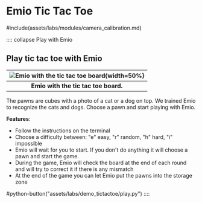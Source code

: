 # Emio Tic Tac Toe

<!-- Camera Calibration -->
#include(assets/labs/modules/camera_calibration.md)

:::: collapse Play with Emio
## Play tic tac toe with Emio


|![Emio with the tic tac toe board](assets/labs/demo_tictactoe/data/images/tictactoe.png){width=50%}|
|:--------------------------------------------------------------------:|
|**Emio with the tic tac toe board.**                               |

The pawns are cubes with a photo of a cat or a dog on top. We trained Emio to recognize the cats and dogs. 
Choose a pawn and start playing with Emio.  

**Features**:
- Follow the instructions on the terminal
- Choose a difficulty between: "e" easy, "r" random, "h" hard, "i" impossible
- Emio will wait for you to start. If you don't do anything it will choose a pawn and start the game.
- During the game, Emio will check the board at the end of each round and will try to correct it if there is any mismatch
- At the end of the game you can let Emio put the pawns into the storage zone  

#python-button("assets/labs/demo_tictactoe/play.py")
::::